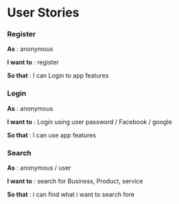 # User Stories

### Register 
**As** : anonymous 

**I want to** : register 

**So that** : I can Login to app features

### Login 
**As** : anonymous 

**I want to** : Login using user password / Facebook  / google

**So that** : I can use app features


### Search 
**As** : anonymous / user

**I want to** : search for Business, Product, service

**So that** : i can find what i want to search fore

